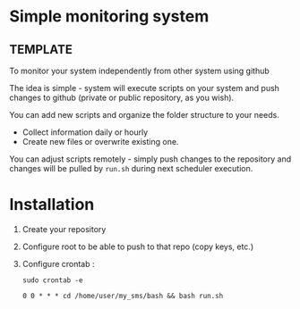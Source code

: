 # Simple monitoring system 
## TEMPLATE

To monitor your system independently from other system using github

The idea is simple - system will execute scripts on your system and push changes to github (private or public repository, as you wish).

You can add new scripts and organize the folder structure to your needs. 
- Collect information daily or hourly
- Create new files or overwrite existing one.

You can adjust scripts remotely - simply push changes to the repository and changes will be pulled by `run.sh` during next scheduler execution.


# Installation 

1. Create your repository
2. Configure root to be able to push to that repo (copy keys, etc.)
3. Configure crontab :

    `sudo crontab -e`

    `0 0 * * * cd /home/user/my_sms/bash && bash run.sh`